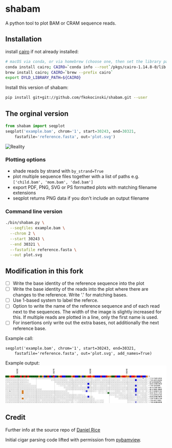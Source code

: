 # shabam
A python tool to plot BAM or CRAM sequence reads.

## Installation
install [cairo](https://www.cairographics.org/download/) if not already
installed:
```sh
# macOS via conda, or via homebrew (choose one, then set the library path)
conda install cairo; CAIRO=`conda info --root`/pkgs/cairo-1.14.8-0/lib
brew install cairo; CAIRO=`brew --prefix cairo`
export DYLD_LIBRARY_PATH=${CAIRO}
```

Install this version of shabam:
```sh
pip install git+git://github.com/fkokocinski/shabam.git --user
```

## The orginal version
```py
from shabam import seqplot
seqplot('example.bam', chrom='1', start=30243, end=30321,
    fastafile='reference.fasta', out='plot.svg')
```

![Reality](/tests/data/reality.svg)

### Plotting options
- shade reads by strand with `by_strand=True`
- plot multiple sequence files together with a list of paths e.g.
  `['child.bam', 'mom.bam', 'dad.bam']`
- export PDF, PNG, SVG or PS formatted plots with matching filename extensions
- seqplot returns PNG data if you don't include an output filename

### Command line version
```sh
./bin/shabam.py \
  --seqfiles example.bam \
  --chrom 2 \
  --start 30243 \
  --end 30321 \
  --fastafile reference.fasta \
  --out plot.svg
```

## Modification in this fork
- [ ] Write the base identity of the reference sequence into the plot
- [ ] Write the base identity of the reads into the plot where there are changes to the reference. Write '.' for matching bases.
- [ ] Use 1-based system to label the referce.
- [ ] Option to write the name of the reference sequence and of each read next to the sequences. The width of the image is slightly increased for this. If multiple reads are plotted in a line, only the first name is used.
- [ ] For insertions only write out the extra bases, not additionally the next reference base.

Example call:
```
seqplot('example.bam', chrom='1', start=30243, end=30321,
    fastafile='reference.fasta', out='plot.svg', add_names=True)
```
Example output:
![Reality](/tests/data/reality2.png)


## Credit
Further info at the source repo of [Daniel Rice](https://github.com/dlrice/shabam)

Initial cigar parsing code lifted with permission from
[pybamview](https://github.com/mgymrek/pybamview).
